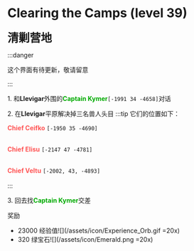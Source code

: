 # Clearing the Camps (level 39)
<span style="font-size: 25px;">**清剿营地**</span>

:::danger

这个界面有待更新，敬请留意

:::

<span class="stage-index">1.</span> 和**Llevigar**外围的<font color=00AA00>**Captain Kymer**</font>`[-1991 34 -4658]`对话

<span class="stage-index">2.</span> 在**Llevigar**平原解决掉三名兽人头目
:::tip
它们的位置如下：

<font color=FF5555><b>Chief Ceifko</b></font> `[-1950 35 -4690]`<br><br>

<font color=FF5555><b>Chief Elisu</b></font> `[-2147 47 -4781]`<br><br>

<font color=FF5555><b>Chief Veltu</b></font> `[-2002, 43, -4893]`<br><br>
:::

<span class="stage-index">3.</span> 回去找<font color=00AA00>**Captain Kymer**</font>交差

奖励

+ 23000 经验值![](/assets/icon/Experience_Orb.gif =20x)
+ 320 绿宝石![](/assets/icon/Emerald.png =20x)
